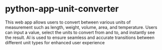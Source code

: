 # python-app-unit-converter
This web app allows users to convert between various units of measurement such as length, weight, volume, area, and temperature. Users can input a value, select the units to convert from and to, and instantly see the result. AI is used to ensure seamless and accurate transitions between different unit types for enhanced user experience
